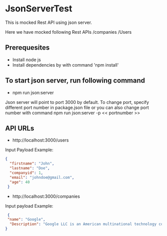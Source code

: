 # JsonServerTest
This is mocked Rest API using json server.

Here we have mocked following Rest APIs
/companies
/Users

## Prerequesites
* Install node js
* Install dependencies by with command 'npm install'

## To start json server, run following command
* npm run json:server

Json server will point to port 3000 by default. To change port, specify different port number in package.json file or you can also change port number with command npm run json:server -p << portnumber >>
  
  
  ## API URLs
  * http://localhost:3000/users
  
  Input Payload Example:
  ```json
  {
    "firstname": "John",
    "lastname": "Doe",
    "companyid": 1,
    "email": "johndoe@gmail.com",
    "age": 40
   }
  ```
  
  * http://localhost:3000/companies
  
  Input payload Example:
  ```json
   {
   "name": "Google",
    "Description": "Google LLC is an American multinational technology company that specializes in Internet-related services      and products, which include online advertising technologies, search engine, cloud computing, software, and hardware."
  }
  ```
  

